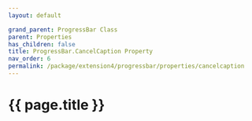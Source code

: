 ```yaml
---
layout: default

grand_parent: ProgressBar Class
parent: Properties
has_children: false
title: ProgressBar.CancelCaption Property
nav_order: 6
permalink: /package/extension4/progressbar/properties/cancelcaption
---
```

# {{ page.title }}